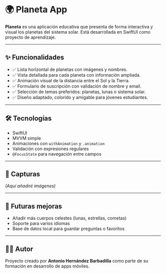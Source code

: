 # 🌍 Planeta App

**Planeta** es una aplicación educativa que presenta de forma interactiva y visual los planetas del sistema solar. Está desarrollada en SwiftUI como proyecto de aprendizaje.

---

## ✨ Funcionalidades

- ✅ Lista horizontal de planetas con imágenes y nombres.
- ✅ Vista detallada para cada planeta con información ampliada.
- ✅ Animación visual de la distancia entre el Sol y la Tierra.
- ✅ Formulario de suscripción con validación de nombre y email.
- ✅ Selección de temas preferidos: planetas, lunas o sistema solar.
- ✅ Diseño adaptado, colorido y amigable para jóvenes estudiantes.

---

## 🛠 Tecnologías

- SwiftUI
- MVVM simple
- Animaciones con `withAnimation` y `.animation`
- Validación con expresiones regulares
- `@FocusState` para navegación entre campos

---

## 📸 Capturas

*(Aquí añadiré imágenes)*

---

## 🚀 Futuras mejoras

- Añadir más cuerpos celestes (lunas, estrellas, cometas)
- Soporte para varios idiomas
- Base de datos local para guardar preguntas o favoritos

---

## 👨‍🚀 Autor

Proyecto creado por **Antonio Hernández Barbadilla** como parte de su formación en desarrollo de apps móviles.
